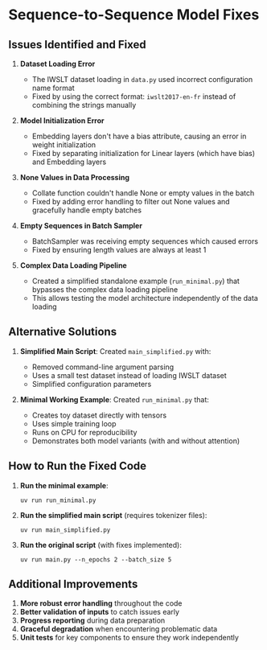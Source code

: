 # Sequence-to-Sequence Model Fixes

## Issues Identified and Fixed

1. **Dataset Loading Error**
   - The IWSLT dataset loading in `data.py` used incorrect configuration name format
   - Fixed by using the correct format: `iwslt2017-en-fr` instead of combining the strings manually

2. **Model Initialization Error**
   - Embedding layers don't have a bias attribute, causing an error in weight initialization
   - Fixed by separating initialization for Linear layers (which have bias) and Embedding layers

3. **None Values in Data Processing**
   - Collate function couldn't handle None or empty values in the batch
   - Fixed by adding error handling to filter out None values and gracefully handle empty batches

4. **Empty Sequences in Batch Sampler**
   - BatchSampler was receiving empty sequences which caused errors
   - Fixed by ensuring length values are always at least 1

5. **Complex Data Loading Pipeline**
   - Created a simplified standalone example (`run_minimal.py`) that bypasses the complex data loading pipeline
   - This allows testing the model architecture independently of the data loading

## Alternative Solutions

1. **Simplified Main Script**: Created `main_simplified.py` with:
   - Removed command-line argument parsing
   - Uses a small test dataset instead of loading IWSLT dataset
   - Simplified configuration parameters

2. **Minimal Working Example**: Created `run_minimal.py` that:
   - Creates toy dataset directly with tensors
   - Uses simple training loop
   - Runs on CPU for reproducibility
   - Demonstrates both model variants (with and without attention)

## How to Run the Fixed Code

1. **Run the minimal example**:
   ```
   uv run run_minimal.py
   ```

2. **Run the simplified main script** (requires tokenizer files):
   ```
   uv run main_simplified.py
   ```

3. **Run the original script** (with fixes implemented):
   ```
   uv run main.py --n_epochs 2 --batch_size 5
   ```

## Additional Improvements

1. **More robust error handling** throughout the code
2. **Better validation of inputs** to catch issues early
3. **Progress reporting** during data preparation
4. **Graceful degradation** when encountering problematic data
5. **Unit tests** for key components to ensure they work independently